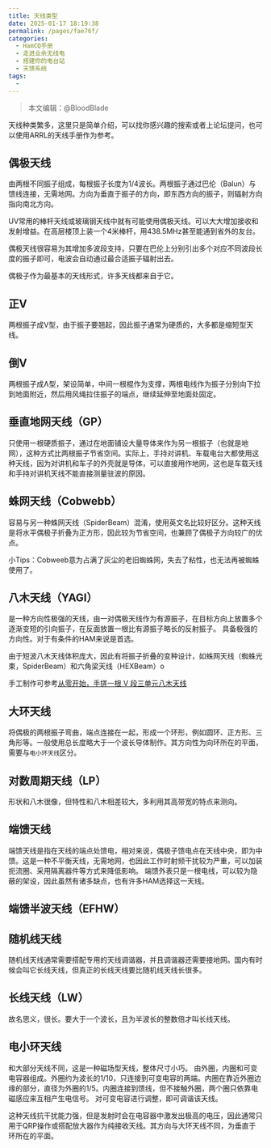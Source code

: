 ```yaml
---
title: 天线类型
date: 2025-01-17 18:19:38
permalink: /pages/fae76f/
categories:
  - HamCQ手册
  - 走进业余无线电
  - 搭建你的电台站
  - 天馈系统
tags:
  - 
---
```

> 本文编辑：@BloodBlade

天线种类繁多，这里只是简单介绍，可以找你感兴趣的搜索或者上论坛提问，也可以使用ARRL的天线手册作为参考。

## 偶极天线

由两根不同振子组成，每根振子长度为1/4波长。两根振子通过巴伦（Balun）与馈线连接，无需地网。方向为垂直于振子的方向，即东西方向的振子，则辐射方向指向南北方向。

UV常用的棒杆天线或玻璃钢天线中就有可能使用偶极天线。可以大大增加接收和发射增益。在高层楼顶上装一个4米棒杆，用438.5MHz甚至能通到省外的友台。

偶极天线很容易为其增加多波段支持，只要在巴伦上分别引出多个对应不同波段长度的振子即可，电波会自动通过最合适振子辐射出去。

偶极子作为最基本的天线形式，许多天线都来自于它。

## 正V
两根振子成V型，由于振子要翘起，因此振子通常为硬质的，大多都是缩短型天线。
## 倒V
两根振子成Ʌ型，架设简单，中间一根棍作为支撑，两根电线作为振子分别向下拉到地面附近，然后用风绳拉住振子的端点，继续延伸至地面处固定。
## 垂直地网天线（GP）
只使用一根硬质振子，通过在地面铺设大量导体来作为另一根振子（也就是地网），这种方式比两根振子节省空间。实际上，手持对讲机、车载电台大都使用这种天线，因为对讲机和车子的外壳就是导体，可以直接用作地网，这也是车载天线和手持对讲机天线不能直接测量驻波的原因。

## 蛛网天线（Cobwebb）
容易与另一种蛛网天线（SpiderBeam）混淆，使用英文名比较好区分。这种天线是将水平偶极子折叠为正方形，因此较为节省空间，也兼顾了偶极子方向较广的优点。

小Tips：Cobweeb意为占满了灰尘的老旧蜘蛛网，失去了粘性，也无法再被蜘蛛使用了。
## 八木天线（YAGI）
是一种方向性极强的天线，由一对偶极天线作为有源振子，在目标方向上放置多个逐渐变短的引向振子，在反面放置一根比有源振子略长的反射振子。
具备极强的方向性。对于有条件的HAM来说是首选。

由于短波八木天线体积庞大，因此有将振子折叠的变种设计，如蛛网天线（蜘蛛光束，SpiderBeam）和六角梁天线（HEXBeam）o

手工制作可参考[从零开始，手搓一根 V 段三单元八木天线](https://forum.hamcq.cn/d/2241)

## 大环天线
将偶极的两根振子弯曲，端点连接在一起，形成一个环形，例如圆环、正方形、三角形等。一般使用总长度略大于一个波长导体制作。其方向性为向环所在的平面，需要与`电小环天线`区分。
## 对数周期天线（LP）
形状和八木很像，但特性和八木相差较大，多利用其高带宽的特点来测向。

## 端馈天线

端馈天线是指在天线的端点处馈电，相对来说，偶极子馈电点在天线中央，即为中馈。这是一种不平衡天线，无需地网，也因此工作时射频干扰较为严重，可以加装扼流圈、采用隔离器件等方式来降低影响。
端馈外表只是一根电线，可以较为隐蔽的架设，因此虽然有诸多缺点，也有许多HAM选择这一天线。

## 端馈半波天线（EFHW）

## 随机线天线

随机线天线通常需要搭配专用的天线调谐器，并且调谐器还需要接地网。国内有时候会叫它长线天线，但真正的长线天线要比随机线天线长很多。

## 长线天线（LW）

故名思义，很长。要大于一个波长，且为半波长的整数倍才叫长线天线。

## 电小环天线

和大部分天线不同，这是一种磁场型天线，整体尺寸小巧。
由外圈，内圈和可变电容器组成。外圈约为波长的1/10，只连接到可变电容的两端。内圈在靠近外圈边缘的部分，直径为外圈的1/5。内圈连接到馈线，但不接触外圈，两个圈只依靠电磁感应来互相产生电信号。
对可变电容进行调整，即可调谐该天线。

这种天线抗干扰能力强，但是发射时会在电容器中激发出极高的电压，因此通常只用于QRP操作或搭配放大器作为纯接收天线。其方向与大环天线不同，为垂直于环所在的平面。
